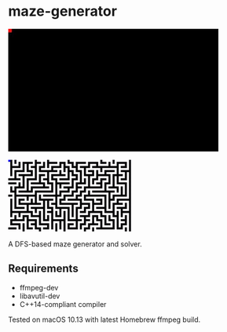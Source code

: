 # maze-generator
![DFS-based maze generation](https://github.com/firebolt55439/maze-generator/blob/master/assets/dfs-maze-generation.gif?raw=true)

![BFS-based maze solver](https://github.com/firebolt55439/maze-generator/blob/master/assets/bfs-solver-max-14mb.gif?raw=true)

A DFS-based maze generator and solver.

## Requirements
* ffmpeg-dev
* libavutil-dev
* C++14-compliant compiler

Tested on macOS 10.13 with latest Homebrew ffmpeg build.
